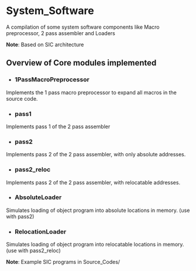 # System_Software
A compilation of some system software components like Macro preprocessor, 2 pass assembler and Loaders

__Note__: Based on SIC architecture

Overview of Core modules implemented
------------------------------------
* ### 1PassMacroPreprocessor ###
Implements the 1 pass macro preprocessor to expand all macros in the source code.
* ### pass1 ###
Implements pass 1 of the 2 pass assembler
* ### pass2 ###
Implements pass 2 of the 2 pass assembler, with only absolute addresses.
* ### pass2_reloc ###
Implements pass 2 of the 2 pass assembler, with relocatable addresses.
* ### AbsoluteLoader ###
Simulates loading of object program into absolute locations in memory. (use with pass2)
* ### RelocationLoader ###
Simulates loading of object program into relocatable locations in memory. (use with pass2_reloc)

__Note__: Example SIC programs in Source_Codes/
